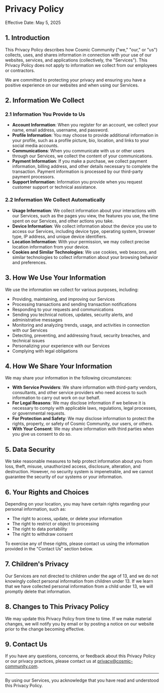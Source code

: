 # Privacy Policy

Effective Date: May 5, 2025

## 1. Introduction

This Privacy Policy describes how Cosmic Community ("we," "our," or "us") collects, uses, and shares information in connection with your use of our websites, services, and applications (collectively, the "Services"). This Privacy Policy does not apply to information we collect from our employees or contractors.

We are committed to protecting your privacy and ensuring you have a positive experience on our websites and when using our Services.

## 2. Information We Collect

### 2.1 Information You Provide to Us

- **Account Information**: When you register for an account, we collect your name, email address, username, and password.
- **Profile Information**: You may choose to provide additional information in your profile, such as a profile picture, bio, location, and links to your social media accounts.
- **Communications**: When you communicate with us or other users through our Services, we collect the content of your communications.
- **Payment Information**: If you make a purchase, we collect payment information, billing address, and other details necessary to complete the transaction. Payment information is processed by our third-party payment processors.
- **Support Information**: Information you provide when you request customer support or technical assistance.

### 2.2 Information We Collect Automatically

- **Usage Information**: We collect information about your interactions with our Services, such as the pages you view, the features you use, the time spent on our Services, and other actions you take.
- **Device Information**: We collect information about the device you use to access our Services, including device type, operating system, browser type, IP address, and unique device identifiers.
- **Location Information**: With your permission, we may collect precise location information from your device.
- **Cookies and Similar Technologies**: We use cookies, web beacons, and similar technologies to collect information about your browsing behavior and preferences.

## 3. How We Use Your Information

We use the information we collect for various purposes, including:

- Providing, maintaining, and improving our Services
- Processing transactions and sending transaction notifications
- Responding to your requests and communications
- Sending you technical notices, updates, security alerts, and administrative messages
- Monitoring and analyzing trends, usage, and activities in connection with our Services
- Detecting, preventing, and addressing fraud, security breaches, and technical issues
- Personalizing your experience with our Services
- Complying with legal obligations

## 4. How We Share Your Information

We may share your information in the following circumstances:

- **With Service Providers**: We share information with third-party vendors, consultants, and other service providers who need access to such information to carry out work on our behalf.
- **For Legal Reasons**: We may disclose information if we believe it is necessary to comply with applicable laws, regulations, legal processes, or governmental requests.
- **For Protection and Safety**: We may disclose information to protect the rights, property, or safety of Cosmic Community, our users, or others.
- **With Your Consent**: We may share information with third parties when you give us consent to do so.

## 5. Data Security

We take reasonable measures to help protect information about you from loss, theft, misuse, unauthorized access, disclosure, alteration, and destruction. However, no security system is impenetrable, and we cannot guarantee the security of our systems or your information.

## 6. Your Rights and Choices

Depending on your location, you may have certain rights regarding your personal information, such as:

- The right to access, update, or delete your information
- The right to restrict or object to processing
- The right to data portability
- The right to withdraw consent

To exercise any of these rights, please contact us using the information provided in the "Contact Us" section below.

## 7. Children's Privacy

Our Services are not directed to children under the age of 13, and we do not knowingly collect personal information from children under 13. If we learn that we have collected personal information from a child under 13, we will promptly delete that information.

## 8. Changes to This Privacy Policy

We may update this Privacy Policy from time to time. If we make material changes, we will notify you by email or by posting a notice on our website prior to the change becoming effective.

## 9. Contact Us

If you have any questions, concerns, or feedback about this Privacy Policy or our privacy practices, please contact us at privacy@cosmic-community.com.

---

By using our Services, you acknowledge that you have read and understood this Privacy Policy.